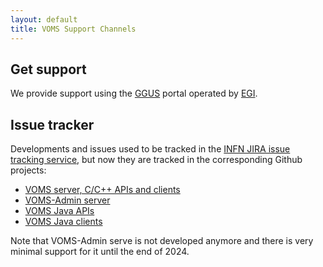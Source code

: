 ```yaml
---
layout: default
title: VOMS Support Channels
---
```


## Get support

We provide support using the [GGUS](https://ggus.eu/) portal
operated by [EGI](http://www.egi.eu/).

## Issue tracker

Developments and issues used to be tracked in the [INFN JIRA issue tracking service][VOMS-jira], but now they are tracked in the corresponding Github projects:

- [VOMS server, C/C++ APIs and clients][voms]
- [VOMS-Admin server][voms-admin]
- [VOMS Java APIs][voms-api-java]
- [VOMS Java clients][voms-java-clients]

Note that VOMS-Admin serve is not developed anymore and there is very minimal support for it until the end of 2024.

[voms]: https://github.com/italiangrid/voms/issues
[voms-admin]: https://github.com/italiangrid/voms-admin-server/issues
[voms-api-java]: https://github.com/italiangrid/voms-api-java/issues
[voms-java-clients]: https://github.com/italiangrid/voms-clients/issues
[VOMS-jira]: https://issues.infn.it/jira/browse/VOMS
